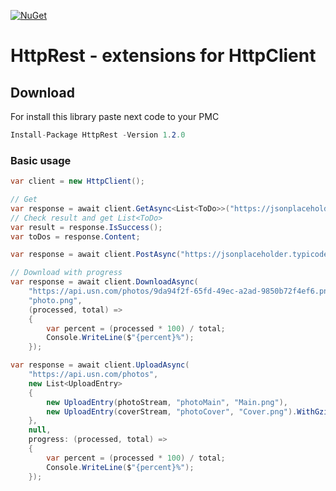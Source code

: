 [![NuGet](https://img.shields.io/nuget/v/HttpRest.svg)](https://www.nuget.org/packages/HttpRest)
# HttpRest - extensions for HttpClient
## Download
For install this library paste next code to your PMC
```csharp
Install-Package HttpRest -Version 1.2.0
```
 ### Basic usage

```csharp
var client = new HttpClient();

// Get
var response = await client.GetAsync<List<ToDo>>("https://jsonplaceholder.typicode.com/todos");
// Check result and get List<ToDo>
var result = response.IsSuccess();
var toDos = response.Content; 

var response = await client.PostAsync("https://jsonplaceholder.typicode.com/todos", new PostRequest { Title = "Hello world!" }, true); //use compress

// Download with progress
var response = await client.DownloadAsync(
    "https://api.usn.com/photos/9da94f2f-65fd-49ec-a2ad-9850b72f4ef6.png",
    "photo.png",
    (processed, total) =>
    {
        var percent = (processed * 100) / total;
        Console.WriteLine($"{percent}%");
    });

var response = await client.UploadAsync(
    "https://api.usn.com/photos",
    new List<UploadEntry>
    {
        new UploadEntry(photoStream, "photoMain", "Main.png"),
        new UploadEntry(coverStream, "photoCover", "Cover.png").WithGzip()
    },
    null,
    progress: (processed, total) =>
    {
        var percent = (processed * 100) / total;
        Console.WriteLine($"{percent}%");
    });
```
